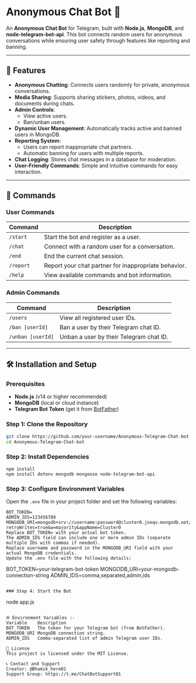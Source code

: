 # Anonymous Chat Bot 🤖

An **Anonymous Chat Bot** for Telegram, built with **Node.js**, **MongoDB**, and **node-telegram-bot-api**. This bot connects random users for anonymous conversations while ensuring user safety through features like reporting and banning.

---

## 🌟 Features
- **Anonymous Chatting**: Connects users randomly for private, anonymous conversations.
- **Media Sharing**: Supports sharing stickers, photos, videos, and documents during chats.
- **Admin Controls**:
  - View active users.
  - Ban/unban users.
- **Dynamic User Management**: Automatically tracks active and banned users in MongoDB.
- **Reporting System**: 
  - Users can report inappropriate chat partners.
  - Automatic banning for users with multiple reports.
- **Chat Logging**: Stores chat messages in a database for moderation.
- **User-Friendly Commands**: Simple and intuitive commands for easy interaction.

---

## 🚀 Commands

### User Commands
| Command      | Description                                       |
|--------------|---------------------------------------------------|
| `/start`     | Start the bot and register as a user.             |
| `/chat`      | Connect with a random user for a conversation.    |
| `/end`       | End the current chat session.                     |
| `/report`    | Report your chat partner for inappropriate behavior. |
| `/help`      | View available commands and bot information.      |

### Admin Commands
| Command      | Description                                       |
|--------------|---------------------------------------------------|
| `/users`     | View all registered user IDs.                     |
| `/ban [userId]`  | Ban a user by their Telegram chat ID.          |
| `/unban [userId]`| Unban a user by their Telegram chat ID.        |

---

## 🛠 Installation and Setup

### Prerequisites
- **Node.js** (v14 or higher recommended)
- **MongoDB** (local or cloud instance)
- **Telegram Bot Token** (get it from [BotFather](https://core.telegram.org/bots#botfather))

### Step 1: Clone the Repository
```bash
git clone https://github.com/your-username/Anonymous-Telegram-Chat-bot.git
cd Anonymous-Telegram-Chat-bot
```

### Step 2: Install Dependencies
```
npm install
npm install dotenv mongodb mongoose node-telegram-bot-api
```

### Step 3: Configure Environment Variables

Open the `.env` file in your project folder and set the following variables:

```env
BOT_TOKEN=
ADMIN_IDS=123456789
MONGODB_URI=mongodb+srv://username:password@cluster0.jseqv.mongodb.net/?retryWrites=true&w=majority&appName=Cluster0
Replace BOT_TOKEN= with your actual bot token.
The ADMIN_IDS field can include one or more admin IDs (separate multiple IDs with commas if needed).
Replace username and password in the MONGODB_URI field with your actual MongoDB credentials.
Update the .env file with the following details:
```
BOT_TOKEN=your-telegram-bot-token
MONGODB_URI=your-mongodb-connection-string
ADMIN_IDS=comma,separated,admin,ids
```

### Step 4: Start the Bot
```
node app.js
```

🌐 Environment Variables :- 
Variable	Description
BOT_TOKEN	The token for your Telegram bot (from BotFather).
MONGODB_URI	MongoDB connection string.
ADMIN_IDS	Comma-separated list of admin Telegram user IDs.

📜 License
This project is licensed under the MIT License.

📞 Contact and Support
Creator: @Bhumik_here01
Support Group: https://t.me/ChatBotSupport01
